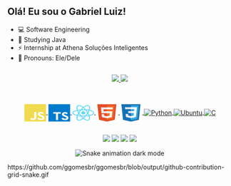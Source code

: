 ## Olá! Eu sou o Gabriel Luiz!


- :computer:  Software Engineering
- :seedling:  Studying Java 
- :zap:  Internship at Athena Soluções Inteligentes
- :bearded_person: Pronouns: Ele/Dele

##


<div align="center">
  <a href="https://github.com/ggomesbr">
  
  <img height="150em" src="https://github-readme-stats.vercel.app/api/top-langs/?username=ggomesbr&layout=compact&langs_count=7&theme=dark"/>
  <img height="150em" src="https://github-readme-stats.vercel.app/api?username=ggomesbr&&count_private=true&show_icons=true&theme=radical"/>
</div>

##  
  
<div style="display: inline_block"><br>
  <div align="center">
  <img align="center" alt="Js" height="40" width="50" src="https://raw.githubusercontent.com/devicons/devicon/master/icons/javascript/javascript-plain.svg">
  <img align="center" alt="Ts" height="40" width="50" src="https://raw.githubusercontent.com/devicons/devicon/master/icons/typescript/typescript-plain.svg">
  <img align="center" alt="React" height="40" width="50" src="https://raw.githubusercontent.com/devicons/devicon/master/icons/react/react-original.svg">
    
  <img align="center" alt="HTML" height="40" width="50" src="https://raw.githubusercontent.com/devicons/devicon/master/icons/html5/html5-original.svg">
    
  <img align="center" alt="CSS " height="40" width="50" src="https://raw.githubusercontent.com/devicons/devicon/master/icons/css3/css3-original.svg">
    
  <img align="center" alt="Python" height="40" width="80" src="https://img.shields.io/badge/Python-14354C?style=for-the-badge&logo=python&logoColor=white">
  <img align="center" alt="Ubuntu" height="40" width="80" src="https://img.shields.io/badge/Ubuntu-E95420?style=for-the-badge&logo=ubuntu&logoColor=white">  
  <img align="center" alt="C" height="40" width="60" src="https://img.shields.io/badge/C-00599C?style=for-the-badge&logo=c&logoColor=white">
</div>
  </div>
 
##
  
  <div> 
    <div align="center">
  <a href="https://www.instagram.com/bielluiz5/" target="_blank"><img src="https://img.shields.io/badge/-Instagram-%23E4405F?style=for-the-badge&logo=instagram&logoColor=white" target="_blank"></a>
 <a href="https://discord.com/channels/bielin" target="_blank"><img src="https://img.shields.io/badge/Discord-7289DA?style=for-the-badge&logo=discord&logoColor=white" target="_blank"></a> 
  <a href = "mailto:gabriel.luiz77888@gmail.com"><img src="https://img.shields.io/badge/-Gmail-%23333?style=for-the-badge&logo=gmail&logoColor=white" target="_blank"></a>
  <a href="https://www.linkedin.com/in/s%C3%A1vio-cunha-904557212/" target="_blank"><img src="https://img.shields.io/badge/-LinkedIn-%230077B5?style=for-the-badge&logo=linkedin&logoColor=white" target="_blank"></a> 
      </div>
<!--
Snake animation
<div align="center">
![Snake animation dark mode](https://raw.githubusercontent.com/ggomesbr/ggomesbr/output/github-contribution-grid-snake-dark.svg)
</div>
-->

<div align="center">
 
![Snake animation dark mode](https://github.com/ggomesbr/ggomesbr/blob/output/github-contribution-grid-snake.gif)
  
</div>
https://github.com/ggomesbr/ggomesbr/blob/output/github-contribution-grid-snake.gif


<!--
- 🔭 I’m currently working on ...
- 🌱 I’m currently learning ...
- 👯 I’m looking to collaborate on ...
- 🤔 I’m looking for help with ...
- 💬 Ask me about ...
- 📫 How to reach me: ...
- 😄 Pronouns: ...
- ⚡ Fun fact: ...
-->
